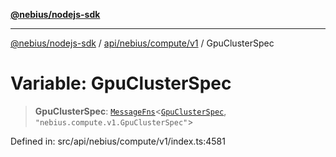 [**@nebius/nodejs-sdk**](../../../../../README.md)

***

[@nebius/nodejs-sdk](../../../../../README.md) / [api/nebius/compute/v1](../README.md) / GpuClusterSpec

# Variable: GpuClusterSpec

> **GpuClusterSpec**: [`MessageFns`](../../../../../runtime/protos/core/interfaces/MessageFns.md)\<[`GpuClusterSpec`](../interfaces/GpuClusterSpec.md), `"nebius.compute.v1.GpuClusterSpec"`\>

Defined in: src/api/nebius/compute/v1/index.ts:4581
